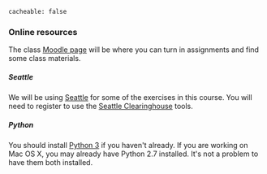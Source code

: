 ```
cacheable: false
```

### Online resources

The class [Moodle page](https://moodle.pugetsound.edu/moodle/course/view.php?id=13402) will be where you can turn in assignments and find some class materials.

##### Seattle

We will be using [Seattle](https://seattle.poly.edu/html/) for some of the exercises in this course. You will need to register to use the [Seattle Clearinghouse](https://seattleclearinghouse.poly.edu/html/login) tools.

##### Python

You should install [Python 3](https://www.python.org/) if you haven't already. If you are working on Mac OS X, you may already have Python 2.7 installed. It's not a problem to have them both installed.
